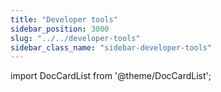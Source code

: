 ```yaml
---
title: "Developer tools"
sidebar_position: 3000
slug: "../../developer-tools"
sidebar_class_name: "sidebar-developer-tools"
---
```


import DocCardList from '@theme/DocCardList';

<DocCardList />
